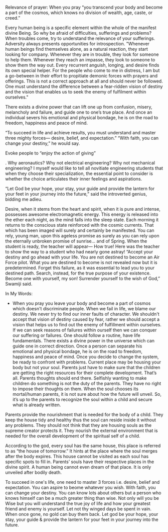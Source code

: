 Relevance of  prayer: When you pray “you transcend your body and become a part of the cosmos, which knows no division
of wealth, age, caste, or creed.” 

Every human being is a specific element within the whole of the manifest divine
Being. So why be afraid of difficulties, sufferings and problems? When troubles come, try to understand the
relevance of your sufferings. Adversity always presents opportunities for introspection.
"Whenever human beings find themselves alone, as a natural reaction, they start looking for company. Whenever
they are in trouble, they look for someone to help them. Whenever they reach an impasse, they look to someone to
show them the way out. Every recurrent anguish, longing, and desire finds its own special helper. For the people who
come to me in distress, I am but a go-between in their effort to propitiate demonic forces with prayers and offerings.
This is not a correct approach at all and should never be followed. One must understand the difference between a
fear-ridden vision of destiny and the vision that enables us
to seek the enemy of fulfilment within ourselves."

There exists a divine power that can lift one up from confusion, misery, melancholy and failure, and guide one to one’s true place. And once an
individual severs his emotional and physical bondage, he is on the road to freedom, happiness and peace of mind.

“To succeed in life and achieve
results, you must understand and master three mighty
forces— desire, belief, and expectation.” “With faith, you can change your destiny,” he would say.

Evoke people to “enjoy the action of giving”

. Why aeronautics? Why not electrical engineering? Why not mechanical engineering? I myself would like to tell all novitiate engineering students that when they choose
their specialization, the essential point to consider is whether the choice articulates their inner feelings and
aspirations.

“Let God be your hope, your stay, your guide and provide
the lantern for your feet in your journey into the future,” said
the introverted genius, bidding me adieu.

Desire, when it stems from the heart and spirit, when it
is pure and intense, possesses awesome electromagnetic energy. This energy is released into the ether each night, as the mind falls into the sleep state. Each morning it
returns to the conscious state reinforced with the cosmic
currents. That which has been imaged will surely and
certainly be manifested. You can rely, young man, upon this ageless promise as surely as you can rely upon the
eternally unbroken promise of sunrise... and of Spring. When the student is ready, the teacher will appear—
How true! Here was the teacher to show the way to a
student who had nearly gone astray! “Accept your destiny and go ahead with your life. You are not destined to
become an Air Force pilot. What you are destined to
become is not revealed now but it is predetermined. Forget
this failure, as it was essential to lead you to your destined
path. Search, instead, for the true purpose of your existence. Become one with yourself, my son! Surrender yourself to the wish of God,” Swamiji said.




In My Words:
- When you pray you leave your body and become a part of cosmos which doesn't discriminate people. When we fail in life, we blame our destiny. We never try to find our inner faults of character. We shouldn't accept that vision of destiny caused by fear, rather we should accept a vision that helps us to find out the enemy of fulfillment within ourselves. If we can seek reasons of failures  within ourself then we can conquer our suffering or failures.
One should follow a routine, have life fundamentals. There exists a divine power in the universe which can guide one in correct direction. Once a person can separate his emotional and physical bondage, he is on the road to freedom, happiness and peace of mind. Once you decide to change the system, be ready to confront with problems. Current place may be housing your body but not your soul. Parents just have to make sure that the children are getting the right resources for their complete development. That’s all. Parents thoughts should end there. Selfishly wanting to make children do something is not the duty of the parents. They have no right to impose their thoughts on them. When the soul chooses its mortal/human parents, it is not sure about how the future will unveil. So, it’s up to the parents to recognize the soul within a child and secure what is already written. 

Parents provide the nourishment that is needed for the body of a child. They keep the house tidy and healthy thus the soul can reside inside it without any problems. They should not think that they are housing souls as the supreme creator protects it. They nourish the external environment that is needed for the overall development of the spiritual self of a child.

According to the god, every soul has the same house, this place is referred to as “the house of tomorrow.” It hints at the place where the soul merges after the body expires. This house cannot be visited as each soul has specific spots to fill in. Parents’ souls have their respective places in the divine spirit. A human being cannot even dream of that place. It is only unveiled after bodily death.

To succeed in one's life, one need to master 3 forces i.e. desire, belief and expectation. You can aspire to beome whatever you wish. With faith, you can change your destiny. You can know lots about others but a person who knows himself can be a much greater thing than wise. Not only will you be Wise but you will understand the true joy of life and how your greatest friend and enemy is yourself. Let not thy winged days be spent in vain. When once gone, no gold can buy them back. Let god be your hope, your stay, your guide & provide the lantern for your feet in your journey into the future.
